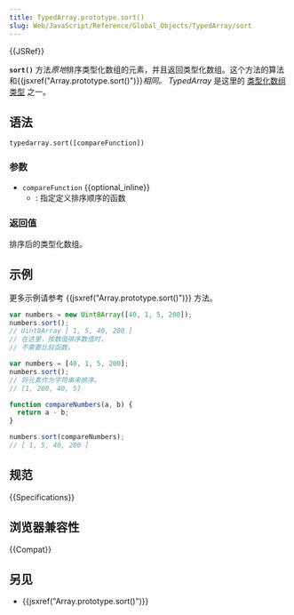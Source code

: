 ```yaml
---
title: TypedArray.prototype.sort()
slug: Web/JavaScript/Reference/Global_Objects/TypedArray/sort
---
```

{{JSRef}}

**`sort()`** 方法*原地*排序类型化数组的元素，并且返回类型化数组。这个方法的算法和{{jsxref("Array.prototype.sort()")}}_相同。_ _TypedArray_ 是这里的 [类型化数组类型](https://developer.mozilla.org/en-US/docs/Web/JavaScript/Reference/Global_Objects/TypedArray#TypedArray_objects) 之一。

## 语法

```plain
typedarray.sort([compareFunction])
```

### 参数

- `compareFunction` {{optional_inline}}
  - : 指定定义排序顺序的函数

### 返回值

排序后的类型化数组。

## 示例

更多示例请参考 {{jsxref("Array.prototype.sort()")}} 方法。

```js
var numbers = new Uint8Array([40, 1, 5, 200]);
numbers.sort();
// Uint8Array [ 1, 5, 40, 200 ]
// 在这里，按数值排序数值时，
// 不需要比较函数。

var numbers = [40, 1, 5, 200];
numbers.sort();
// 将元素作为字符串来排序。
// [1, 200, 40, 5]

function compareNumbers(a, b) {
  return a - b;
}

numbers.sort(compareNumbers);
// [ 1, 5, 40, 200 ]
```

## 规范

{{Specifications}}

## 浏览器兼容性

{{Compat}}

## 另见

- {{jsxref("Array.prototype.sort()")}}
